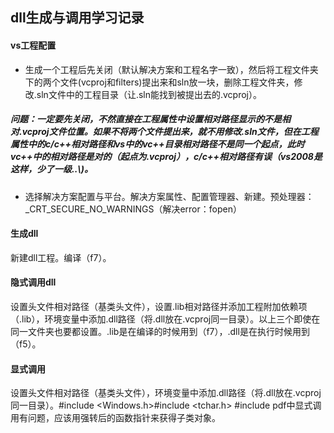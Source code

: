 ## dll生成与调用学习记录
#### vs工程配置
- 生成一个工程后先关闭（默认解决方案和工程名字一致），然后将工程文件夹下的两个文件(vcproj和filters)提出来和sln放一块，删除工程文件夹，修改.sln文件中的工程目录（让.sln能找到被提出去的.vcproj）。
##### 问题：一定要先关闭，不然直接在工程属性中设置相对路径显示的不是相对.vcproj文件位置。如果不将两个文件提出来，就不用修改.sln文件，但在工程属性中的c/c++相对路径和vs中的vc++目录相对路径不是同一个起点，此时vc++中的相对路径是对的（起点为.vcproj），c/c++相对路径有误（vs2008是这样，少了一级..\\)。
- 选择解决方案配置与平台。解决方案属性、配置管理器、新建。预处理器：_CRT_SECURE_NO_WARNINGS（解决error：fopen）
#### 生成dll  
新建dll工程。编译（f7）。
#### 隐式调用dll  
设置头文件相对路径（基类头文件），设置.lib相对路径并添加工程附加依赖项（.lib），环境变量中添加.dll路径（将.dll放在.vcproj同一目录）。以上三个即使在同一文件夹也要都设置。.lib是在编译的时候用到（f7），.dll是在执行时候用到（f5）。
#### 显式调用  
设置头文件相对路径（基类头文件），环境变量中添加.dll路径（将.dll放在.vcproj同一目录）。#include <Windows.h>#include <tchar.h>
#include <cassert>  pdf中显式调用有问题，应该用强转后的函数指针来获得子类对象。
